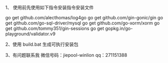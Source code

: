1、
使用前先使用如下指令安装指令安装文件

go get github.com/alecthomas/log4go
go get github.com/gin-gonic/gin
go get github.com/go-sql-driver/mysql
go get github.com/go-xorm/xorm
go get github.com/tommy351/gin-sessions
go get gopkg.in/go-playground/validator.v9

2、使用 build.bat 生成可执行安装包

3、有问题联系我
微信号码：jiepool-winlion
qq：271151388